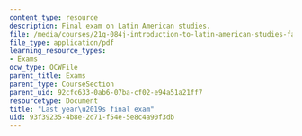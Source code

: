 ```yaml
---
content_type: resource
description: Final exam on Latin American studies.
file: /media/courses/21g-084j-introduction-to-latin-american-studies-fall-2005/93f392354b8e2d71f54e5e8c4a90f3db_MIT21G_084JF05_finalexam.pdf
file_type: application/pdf
learning_resource_types:
- Exams
ocw_type: OCWFile
parent_title: Exams
parent_type: CourseSection
parent_uid: 92cfc633-0ab6-07ba-cf02-e94a51a21ff7
resourcetype: Document
title: "Last year\u2019s final exam"
uid: 93f39235-4b8e-2d71-f54e-5e8c4a90f3db
---
```

